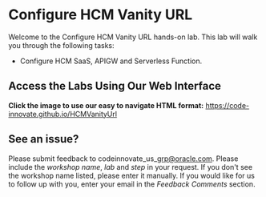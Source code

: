 # Configure HCM Vanity URL

Welcome to the Configure HCM Vanity URL hands-on lab. This lab will walk you through the following tasks:

- Configure HCM SaaS, APIGW and Serverless Function.

## Access the Labs Using Our Web Interface
**Click the image to use our easy to navigate HTML format:**
https://code-innovate.github.io/HCMVanityUrl

## See an issue?
Please submit feedback to codeinnovate\_us\_grp@oracle.com. Please include the *workshop name*, *lab* and *step* in your request.  If you don't see the workshop name listed, please enter it manually. If you would like for us to follow up with you, enter your email in the *Feedback Comments* section.
